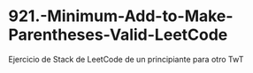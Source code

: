 # 921.-Minimum-Add-to-Make-Parentheses-Valid-LeetCode
Ejercicio de Stack de LeetCode de un principiante para otro TwT
